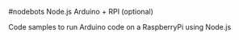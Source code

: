 #nodebots 
Node.js Arduino + RPI (optional)

Code samples to run Arduino code on a RaspberryPi using Node.js
